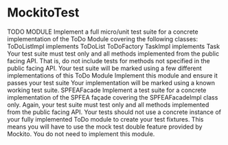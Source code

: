 # MockitoTest
TODO MODULE
  Implement a full micro/unit test suite for a concrete implementation of the ToDo Module covering the following classes:
  ToDoListImpl implements ToDoList
  ToDoFactory
  TaskImpl implements Task
  Your test suite must test only and all methods implemented from the public facing API. That is, do not include tests for methods not specified in the public facing API.
  Your test suite will be marked using a few different implementations of this ToDo Module
  Implement this module and ensure it passes your test suite
  Your implementation will be marked using a known working test suite.
SPFEAFacade
  Implement a test suite for a concrete implementation of the SPFEA façade covering the SPFEAFacadeImpl class only.
  Again, your test suite must test only and all methods implemented from the public facing API.
  Your tests should not use a concrete instance of your fully implemented ToDo module to create your test fixtures. This means you will have to use the mock test double feature provided by Mockito.
  You do not need to implement this module.
